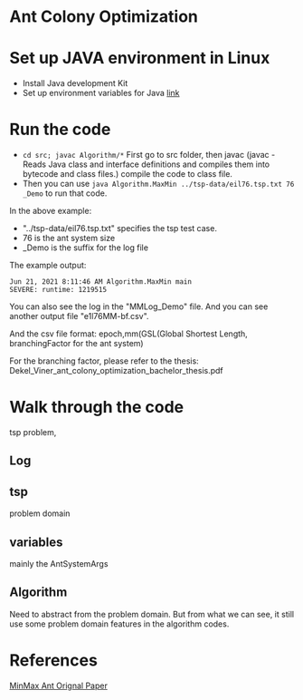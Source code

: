 # Ant Colony Optimization

# Set up JAVA environment in Linux
- Install Java development Kit
- Set up environment variables for Java [link](https://www.dev2qa.com/how-to-set-java-environment-viriable-java_home-classpath-path/)

# Run the code
- `cd src; javac Algorithm/*` First go to src folder, then javac (javac - Reads Java class and interface definitions and compiles them into bytecode and class files.) compile the code to class file.
- Then you can use `java Algorithm.MaxMin ../tsp-data/eil76.tsp.txt 76 _Demo`  to run that code.

In the above example:
- "../tsp-data/eil76.tsp.txt" specifies the tsp test case.
- 76 is the ant system size
- _Demo is the suffix for the log file

The example output:
```
Jun 21, 2021 8:11:46 AM Algorithm.MaxMin main
SEVERE: runtime: 1219515
```
You can also see the log in the "MMLog_Demo" file.
And you can see another output file "e1l76MM-bf.csv".

And the csv file format:
epoch,mm(GSL(Global Shortest Length, branchingFactor for the ant system)

For the branching factor, please refer to the thesis: Dekel_Viner_ant_colony_optimization_bachelor_thesis.pdf

# Walk through the code
tsp problem, 

## Log
## tsp
problem domain

## variables
mainly the AntSystemArgs

## Algorithm
Need to abstract from the problem domain.
But from what we can see, it still use some problem domain features in the
algorithm codes.

# References
[MinMax Ant Orignal Paper](https://www.cs.ubc.ca/~hoos/Publ/fgcs00.pdf)
